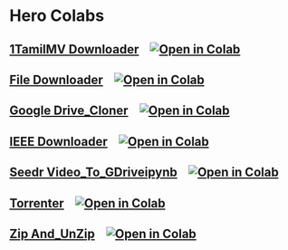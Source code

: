 # Hero Colabs
## [1TamilMV Downloader](1TamilMV_Downloader.ipynb) &nbsp;&nbsp; [![Open in Colab][Colab Badge]][Colab1]
[Colab1]:https://github.com/HeroBenHero/HeroColabs/tree/main/1TamilMV_Downloader.ipynb
## [File Downloader](File_Downloader.ipynb) &nbsp;&nbsp; [![Open in Colab][Colab Badge]][Colab2]
[Colab2]:https://github.com/HeroBenHero/HeroColabs/tree/main/File_Downloader.ipynb
## [Google Drive_Cloner](Google_Drive_Cloner.ipynb) &nbsp;&nbsp; [![Open in Colab][Colab Badge]][Colab3]
[Colab3]:https://github.com/HeroBenHero/HeroColabs/tree/main/Google_Drive_Cloner.ipynb
## [IEEE Downloader](IEEE_Downloader.ipynb) &nbsp;&nbsp; [![Open in Colab][Colab Badge]][Colab4]
[Colab4]:https://github.com/HeroBenHero/HeroColabs/tree/main/IEEE_Downloader.ipynb
## [Seedr Video_To_GDriveipynb](Seedr_Video_To_GDriveipynb.ipynb) &nbsp;&nbsp; [![Open in Colab][Colab Badge]][Colab5]
[Colab5]:https://github.com/HeroBenHero/HeroColabs/tree/main/Seedr_Video_To_GDriveipynb.ipynb
## [Torrenter](Torrenter.ipynb) &nbsp;&nbsp; [![Open in Colab][Colab Badge]][Colab6]
[Colab6]:https://github.com/HeroBenHero/HeroColabs/tree/main/Torrenter.ipynb
## [Zip And_UnZip](Zip_And_UnZip.ipynb) &nbsp;&nbsp; [![Open in Colab][Colab Badge]][Colab7]
[Colab7]:https://github.com/HeroBenHero/HeroColabs/tree/main/Zip_And_UnZip.ipynb

[Colab Badge]:https://colab.research.google.com/assets/colab-badge.svg
